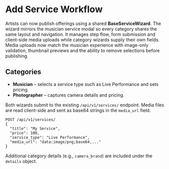 # Add Service Workflow

Artists can now publish offerings using a shared **BaseServiceWizard**. The wizard mirrors the musician service modal so every category shares the same layout and navigation. It manages step flow, form submission and client-side media uploads while category wizards supply their own fields. Media uploads now match the musician experience with image-only validation, thumbnail previews and the ability to remove selections before publishing.

## Categories

- **Musician** – selects a service type such as Live Performance and sets pricing.
- **Photographer** – captures camera details and pricing.

Both wizards submit to the existing `/api/v1/services/` endpoint. Media files are read client-side and sent as base64 strings in the `media_url` field.

```http
POST /api/v1/services/
{
  "title": "My Service",
  "price": 100,
  "service_type": "Live Performance",
  "media_url": "data:image/png;base64,..."
}
```

Additional category details (e.g., `camera_brand`) are included under the `details` object.
